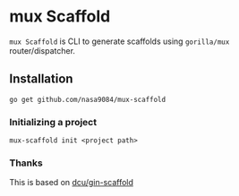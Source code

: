 # mux Scaffold
`mux Scaffold` is CLI to generate scaffolds using `gorilla/mux` router/dispatcher.

## Installation

``` shell
go get github.com/nasa9084/mux-scaffold
```

### Initializing a project

``` shell
mux-scaffold init <project path>
```

### Thanks

This is based on [dcu/gin-scaffold](https://github.com/dcu/gin-scaffold)
